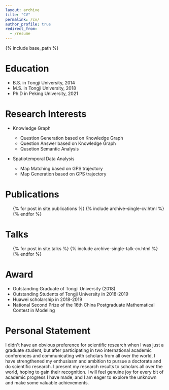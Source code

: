 ```yaml
---
layout: archive
title: "CV"
permalink: /cv/
author_profile: true
redirect_from:
  - /resume
---
```


{% include base_path %}

Education
======
* B.S. in Tongji University, 2014
* M.S. in Tongji University, 2018
* Ph.D in Peking University, 2021 

Research Interests
======
* Knowledge Graph
  * Question Generation based on Knowledge Graph
  * Question Answer based on Knowledge Graph
  * Qusetion Semantic Analysis

* Spatiotemporal Data Analysis
  * Map Matching based on GPS trajectory
  * Map Generation based on GPS trajectory
  
  
Publications
======
  <ul>{% for post in site.publications %}
    {% include archive-single-cv.html %}
  {% endfor %}</ul>
  
Talks
======
  <ul>{% for post in site.talks %}
    {% include archive-single-talk-cv.html %}
  {% endfor %}</ul>
  
Award
======
  * Outstanding Graduate of Tongji University (2018)
  * Outstanding Students of Tongji University in 2018-2019
  * Huawei scholarship in 2018-2019 
  * National Second Prize of the 16th China Postgraduate Mathematical Contest in Modeling
 
 
Personal Statement
======
I didn't have an obvious preference for scientific research when I was just a graduate student, but after participating in two international academic conferences and communicating with scholars from all over the world, I have strengthened my enthusiasm and ambition to pursue a doctorate and do scientific research. I present my research results to scholars all over the world, hoping to gain their recognition. I will feel genuine joy for every bit of academic progress I have made, and I am eager to explore the unknown and make some valuable achievements.
